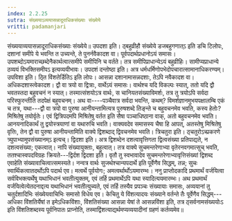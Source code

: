 ```yaml
---
index: 2.2.25
sutra: संख्ययाऽव्ययासन्नादूराधिकसंख्याः संख्येये
vritti: padamanjari
---
```


 संख्ययाव्ययासन्नादूराधिकसंख्याः संख्येये॥ उपदशा इति। ठ्बहुव्रीहौ संख्येये डजबहुगणात्ऽ इति डचि टिलोपः, दशानां समीपे ये भवन्ति त उच्यन्ते, ते पुनर्नवैकादश वा। पूर्वपदार्थप्रधानोऽयं समासः। उपशब्दोऽयमाराच्छब्देनैकार्थत्वात्समीपे समीपिनि च वर्तते। तत्र समीपिप्राधान्येऽयं बहुव्रीहिः। सामीप्यप्राधान्ये ठव्ययं विभक्तिसमीपऽ इत्यव्ययीभावः। उपदशं दन्तोष्ठा इति। अत्र धर्मधर्मिणोपभेदोपचारात्सामानाधिकरण्यम्। उपविशा इति। ठ्ति विंशतेर्डितिऽ इति लोपः। आसन्ना दशानामासन्नदशाः, तेऽपि नवैकादश वा। अधिकदशास्त्वेकादश। द्वौ वा त्रयो वा द्वित्राः, वार्थेऽयं समासः। वार्थश्च यदि विकल्पः स्यात्, ततो यदि द्वौ भवतस्तदा बहुवचनं न स्यात्। तस्मात्संशयोऽत्र वार्थः, स चानियतसंख्याविमर्शः, तत्र तु त्रयोऽपि सर्वदा परिस्फुरन्तीति तदपेक्षं बहुवचनम्। अथ वा----पञ्चैवात्र सर्वदा भवन्ति, कथम्? विमर्शज्ञानमुभयपक्षालम्बि एकं च तत्र, यथा---द्वौ वा त्रयो वा पुरुषा आनीयन्तामित्यत्र पुरुषशब्दे तिङ्न्ते च बहुवचनमेव भवति, कस्य हेतोः? मिश्रितेषु तयोर्वृतेः। एवं द्वित्रिपदमपि मिश्रितेषु वर्तत इति सैषा पञ्चाधिष्ठाना वाक्, अतो बहुवचनमेव भवति। आनयनादिकार्थं तु द्वयोस्त्रयाणां वा यथारुचि भवति। वाक्यवदेव समासस्य चैषा हि आपत्, अतस्तेषु मिश्रितेषु वृत्तिः, तेन द्वौ वा पुरुषा आनीयन्तामिति वाक्ये द्विशब्दाद् द्विवचनमेव भवति। त्रिचतुरा इति। ठ्चतुरोऽच्प्रकरणे त्र्युपाभ्यामुपसंख्यानम्ऽ इत्यच्। द्विदशा इति। अत्र द्विशब्देन दशत्वावृत्तिगता द्वित्वसंख्या प्रतिपाद्यते, न दशत्वसंख्या; एकत्वात्। नापि संख्यायुक्ताः, बहुत्वात्। तत्र वाक्ये सुचमन्तरेणाभ्या वृतेरनवगमात्सुच् भवति, ततश्चास्वपदविग्रहः क्रियते---द्विर्दश द्विदशा इति। वृतौ तु स्वभावादेव सुचमन्तरेणाभ्यावृत्तिसंख्यां द्विशब्द एवाहेति संख्यावाचित्वात्समस्यते। नन्वत्र वार्थः सुजर्थश्चान्यपदार्थे इति पूर्वेणैव सिद्धम्, तन्न; सुचः स्वार्थिकत्वातदर्थोऽपि पदार्थ एव। मत्वर्थे पूर्वयोगः; अमत्वर्थार्थोऽयमारम्भः। ननु प्राप्तोदकादि प्रथमार्थं वर्जयित्वा सर्वविभक्त्यर्थेषु यथाभिधानं भवतीत्युक्तम्, एवं तर्हि प्रथमार्थेऽपि यथा स्यादित्ययमारम्भः। अथ प्रथमार्थं वर्जयित्वेत्येतदनाद्दत्य यथाभिधानं भवतीत्युच्यते, एवं तर्हि तस्यैव प्रपञ्चः संख्यायाः समासः, अव्ययानां तु चतुर्दशादिभिः संख्येयवाचिभिः समासो विधेय एव। केचितु ये विंशत्यादयः संख्याने वर्तन्ते तैः पूर्वेणैव सिद्धम्---अधिका विंशतिर्येषां त इमेऽधिकविंशाः, विंशतिसंख्या आसन्ना येषां ते आसन्नविंशा इति, तत्र ठ्सर्वनामसंख्ययोःऽ इति विंशतिशब्दस्य पूर्वनिपातः प्राप्नोति, तस्माद्विंशत्याद्यर्थमप्यव्ययादीनां ग्रहणं कर्तव्यमेव॥